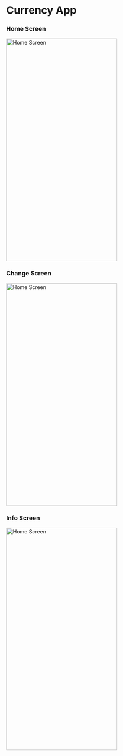 <h1>Currency App</h1>

<h3>Home Screen</h3>
<img src="https://github.com/pelinaybar/CurrencyApp/assets/87987091/5d22cb1c-f8d9-47a3-9d51-d69b6dcbcb0d" alt="Home Screen" width="300" height="600">

<h3>Change Screen</h3>
<img src="https://github.com/pelinaybar/CurrencyApp/assets/87987091/4c80bcb5-6c08-4d29-a470-86701f0c77a6" alt="Home Screen" width="300" height="600">

<h3>Info Screen</h3>
<img src="https://github.com/pelinaybar/CurrencyApp/assets/87987091/22480527-ea6c-4511-a0a8-ce00f7a276b9" alt="Home Screen" width="300" height="600">

